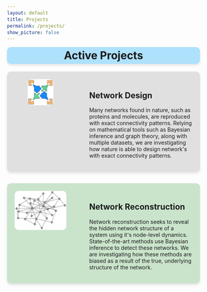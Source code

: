 ```yaml
---
layout: default
title: Projects
permalink: /projects/
show_picture: false
---
```


<div style="background-color: rgb(174, 225, 252); padding: 5px; border-radius: 10px; box-shadow: 0 4px 6px rgba(0, 0, 0, 0.1); margin-bottom: 20px;">
<h1 style="text-align:center; margin: 0;">Active Projects</h1>
</div>
<div style="display: flex; gap: 20px; align-items: flex-start;  background-color:#e0e0e0;box-shadow: 0 4px 6px rgba(0, 0, 0, 0.1); border-radius: 10px; margin-bottom: 30px;">

  <!-- Left Block: Picture and Icons -->
  <div style="flex: 1; max-width: 350px; display: flex; justify-content: center; align-items: center; padding: 20px;">
    <img src="/assets/images/projects/net_design.png" alt="Your Image" style="max-width: 50%; max-height: 50%; border-radius: 10px;">
</div>

  <!-- Right Block: Text Content -->
  <div style="flex: 2; padding: 20px; border-radius: 10px;">
    <h2>
      Network Design
    </h2>
    <p>
      Many networks found in nature, such as proteins and molecules, are reproduced with exact connectivity patterns. Relying on mathematical tools such as Bayesian inference and graph theory, along with multiple datasets, we are investigating how nature is able to design network's with exact connectivity patterns.
    </p>
  </div>
</div>
<div style="display: flex; gap: 20px; align-items: flex-start;  background-color:rgb(202, 228, 204);box-shadow: 0 4px 6px rgba(0, 0, 0, 0.1); border-radius: 10px; margin-bottom: 30px;">
<!-- Left Block: Picture and Icons -->
  <div style="flex: 1; max-width: 350px; display: flex; justify-content: center; align-items: center; padding: 20px;">
    <img src="/assets/images/projects/net_recon.png" alt="Your Image" style="max-width: 100%; max-height: 100%; border-radius: 10px;">
</div>

  <!-- Right Block: Text Content -->
  <div style="flex: 2; padding: 20px; border-radius: 10px;">
    <h2>
      Network Reconstruction
    </h2>
    <p>
      Network reconstruction seeks to reveal the hidden network structure of a system using it's node-level dynamics. State-of-the-art methods use Bayesian inference to detect these networks. We are investigating how these methods are biased as a result of the true, underlying structure of the network.
    </p>
  </div>
</div>